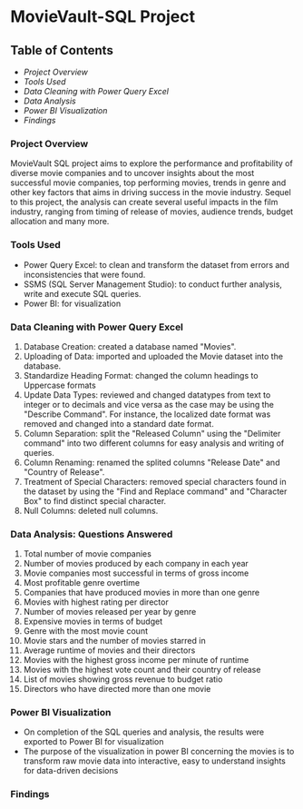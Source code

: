 # MovieVault-SQL Project
## Table of Contents

- *Project Overview*
- *Tools Used*
- *Data Cleaning with Power Query Excel*
- *Data Analysis*
- *Power BI Visualization*
- *Findings*

### Project Overview
MovieVault SQL project aims to explore the performance and profitability of diverse movie companies and to uncover insights about the most successful movie companies, top performing movies, trends in genre and other key factors that aims in driving success in the movie industry. Sequel to this project, the analysis can create several useful impacts in the film industry, ranging from timing of release of movies, audience trends, budget allocation and many more.


### Tools Used
- Power Query Excel: to clean and transform the dataset from errors and inconsistencies that were found.
- SSMS (SQL Server Management Studio): to conduct further analysis, write and execute SQL queries.
- Power BI: for visualization


### Data Cleaning with Power Query Excel
1. Database Creation: created a database named "Movies".
2. Uploading of Data: imported and uploaded the Movie dataset into the database.
3. Standardize Heading Format: changed the column headings to Uppercase formats
4. Update Data Types: reviewed and changed datatypes from text to integer or to decimals and vice versa as the case may be using the "Describe Command". For instance, the localized date format was removed and changed into a standard date format.
5. Column Separation: split the "Released Column" using the "Delimiter command" into two different columns for easy analysis and writing of queries.
6. Column Renaming: renamed the splited columns "Release Date" and "Country of Release".
7. Treatment of Special Characters: removed special characters found in the dataset by using the "Find and Replace command" and "Character Box" to find distinct special character.
8. Null Columns: deleted null columns.


### Data Analysis: Questions Answered
1. Total number of movie companies
2. Number of movies produced by each company in each year
3. Movie companies most successful in terms of gross income
4. Most profitable genre overtime
5. Companies that have produced movies in more than one genre
6. Movies with highest rating per director
7. Number of movies released per year by genre
8. Expensive movies in terms of budget
9. Genre with the most movie count
10. Movie stars and the number of movies starred in
11. Average runtime of movies and their directors
12. Movies with the highest gross income per minute of runtime
13. Movies with the highest vote count and their country of release
14. List of movies showing gross revenue to budget ratio
15. Directors who have directed more than one movie


### Power BI Visualization
- On completion of the SQL queries and analysis, the results were exported to Power BI for visualization
- The purpose of the visualization in power BI concerning the movies is to transform raw movie data into interactive, easy to understand insights for data-driven decisions


### Findings
